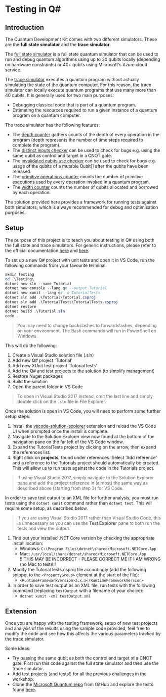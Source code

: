 # Testing in Q\#

## Introduction ##

The Quantum Development Kit comes with two different simulators. These are the __full state simulator__ and the __trace simulator__.

The [full state simulator](https://docs.microsoft.com/en-us/quantum/quantum-fullstate-simulator?view=qsharp-preview) is a full state quantum simulator that can be used to run and debug quantum algorithms using up to 30 qubits locally (depending on hardware constraints) or 40+ qubits using Microsoft's Azure cloud service.

The [trace simulator](https://docs.microsoft.com/en-us/quantum/quantum-computer-trace-simulator-1?view=qsharp-preview) executes a quantum program without actually simulating the state of the quantum computer. For this reason, the trace simulator can locally execute quantum programs that use many more than 40 qubits. It is generally used for two main purposes:

- Debugging classical code that is part of a quantum program.
- Estimating the resources required to run a given instance of a quantum program on a quantum computer.

The trace simulator has the following features:

- The [depth counter](https://docs.microsoft.com/en-us/quantum/quantum-computer-trace-simulator-depth-counter?view=qsharp-preview) gathers counts of the depth of every operation in the program (depth represents the number of time steps required to complete the program).
- The [distinct inputs checker](https://docs.microsoft.com/en-us/quantum/quantum-computer-trace-simulator-distinct-inputs-checker?view=qsharp-preview) can be used to check for bugs e.g. using the same qubit as control and target in a CNOT gate.
- The [invalidated qubits use checker](https://docs.microsoft.com/en-us/quantum/quantum-computer-trace-simulator-invalidated-qubits-use-checker?view=qsharp-preview) can be used to check for bugs e.g. usage of the qubits of a mutable Qubit[] after the qubits have been released.
- The [primitive operations counter](https://docs.microsoft.com/en-us/quantum/quantum-computer-trace-simulator-primitive-operations-counter?view=qsharp-preview) counts the number of primitive executions used by every operation invoked in a quantum program.
- The [width counter](https://docs.microsoft.com/en-us/quantum/quantum-computer-trace-simulator-width-counter?view=qsharp-preview) counts the number of qubits allocated and borrowed by each operation.

The solution provided here provides a framework for running tests against both simulators, which is always recommended for debug and optimisation purposes.

## Setup ##

The purpose of this project is to teach you about testing in Q# using both the full state and trace simulators. For generic instructions, please refer to the official documentation [here](https://docs.microsoft.com/en-us/quantum/quantum-techniques-testinganddebugging?view=qsharp-preview) and [here](https://docs.microsoft.com/en-us/quantum/libraries/testing?view=qsharp-preview).

To set up a new Q# project with unit tests and open it in VS Code, run the following commands from your favourite terminal:

```powershell
mkdir Testing
cd .\Testing\
dotnet new sln --name Tutorial
dotnet new console --lang q# --output Tutorial
dotnet new xunit --lang q# -o TutorialTests
dotnet sln add .\Tutorial\Tutorial.csproj
dotnet sln add .\TutorialTests\TutorialTests.csproj
dotnet restore
dotnet build .\Tutorial.sln
code .
```

>You may need to change backslashes to forwardslashes, depending on your environment. The Bash commands will run in PowerShell on Windows.

This will do the following:

1. Create a Visual Studio solution file (.sln)
2. Add new Q# project 'Tutorial'
3. Add new XUnit test project 'TutorialTests'
4. Add the Q# and test projects to the solution (to simplify management)
5. Restore Nuget packages
6. Build the solution
7. Open the parent folder in VS Code

>To open in Visual Studio 2017 instead, omit the last line and simply double click on the `.sln` file in File Explorer.

Once the solution is open in VS Code, you will need to perform some further setup steps:

1. Install the [vscode-solution-explorer](https://marketplace.visualstudio.com/items?itemName=fernandoescolar.vscode-solution-explorer) extension and reload the VS Code UI when prompted once the install is complete.
2. Navigate to the Solution Explorer view now found at the bottom of the navigation pane on the far left of the VS Code window.
3. Expand the TutorialTests project by clicking on the arrow, then expand the references list.
4. Right click on __projects__, found under references. Select 'Add reference' and a reference to the Tutorials project should automatically be created. This will allow us to run tests against the code in the Tutorials project.

>If using Visual Studio 2017, simply navigate to the Solution Explorer pane and add the project reference in (almost) the same way as described above (starting from step 3) for VS Code.

In order to save test output to an XML file for further analysis, you must run tests using the `dotnet xunit` command rather than `dotnet test`. This will require some setup, as described below. 

>If you are using Visual Studio 2017 rather than Visual Studio Code, this is unnecessary as you can use the __Test Explorer__ pane to both run the tests and view the output.

1. Find out your installed .NET Core version by checking the appropriate install location:
    - Windows: `C:\Program Files\dotnet\shared\Microsoft.NETCore.App`
    - Mac: `/usr/local/share/dotnet/shared/Microsoft.NETCore.App` !!!THIS MAY BE INCORRECT - PLEASE CORRECT ME IF I AM WRONG (no Mac to test)!!!
2. Modify the TutorialTests.csproj file accordingly (add the following snippet to the `<PropertyGroup>` element at the start of the file):
    - `<RuntimeFrameworkVersion>2.x.x</RuntimeFrameworkVersion>`
3. In order to save test output as an XML file, run tests with the following command (replacing `testOutput` with a filename of your choice):
    - `dotnet xunit -xml testOutput.xml`

## Extension ##

Once you are happy with the testing framework, setup of new test projects and analysis of the results using the sample code provided, feel free to modify the code and see how this affects the various parameters tracked by the trace simulator.

Some ideas:

- Try passing the same qubit as both the control and target of a CNOT gate. First run this code against the full state simulator and then use the trace simulator.
- Add test projects (and tests!) for all the previous challenges in the workshop.
- Clone the [Microsoft Quantum repo](https://github.com/Microsoft/Quantum) from GitHub and explore the tests found [here](https://github.com/Microsoft/Quantum/tree/master/Samples/UnitTesting).